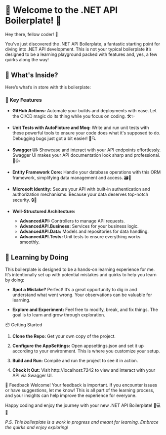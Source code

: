 
# 🎉 Welcome to the .NET API Boilerplate! 🚀
Hey there, fellow coder! 👋

You've just discovered the .NET API Boilerplate, a fantastic starting point for diving into .NET API development. This is not your typical boilerplate it’s designed to be a learning playground packed with features and, yes, a few quirks along the way!

## 🚀 What's Inside?
Here’s what’s in store with this boilerplate:

### 🌟 Key Features
- **GitHub Actions:** Automate your builds and deployments with ease. Let the CI/CD magic do its thing while you focus on coding. 🛠️✨

- **Unit Tests with AutoFixture and Moq:** Write and run unit tests with these powerful tools to ensure your code does what it's supposed to do. Debugging bugs just got a bit easier! 🐞🔍

- **Swagger UI:** Showcase and interact with your API endpoints effortlessly. Swagger UI makes your API documentation look sharp and professional. 📜👍

- **Entity Framework Core:** Handle your database operations with this ORM framework, simplifying data management and access. 🗃️🔄

- **Microsoft Identity:** Secure your API with built-in authentication and authorization mechanisms. Because your data deserves top-notch security. 🔒🚪

- **Well-Structured Architecture:**
  - **AdvancedAPI:** Controllers to manage API requests.
  - **AdvancedAPI.Business:** Services for your business logic.
  - **AdvancedAPI.Data:** Models and repositories for data handling.
  - **AdvancedAPI.Tests:** Unit tests to ensure everything works smoothly.

## 🚧 Learning by Doing
This boilerplate is designed to be a hands-on learning experience for me. It’s intentionally set up with potential mistakes and quirks to help you learn by doing:

- **Spot a Mistake?** Perfect! It’s a great opportunity to dig in and understand what went wrong. Your observations can be valuable for learning.

- **Explore and Experiment:** Feel free to modify, break, and fix things. The goal is to learn and grow through exploration.

📦 Getting Started
1. **Clone the Repo:** Get your own copy of the project.

2. **Configure the AppSettings:** Open appsettings.json and set it up according to your environment. This is where you customize your setup.

3. **Build and Run:** Compile and run the project to see it in action.

4. **Check It Out:** Visit http://localhost:7242 to view and interact with your API via Swagger UI.

📣 Feedback Welcome!
Your feedback is important. If you encounter issues or have suggestions, let me know! This is all part of the learning process, and your insights can help improve the experience for everyone.

Happy coding and enjoy the journey with your new .NET API Boilerplate! 🚀💻✨

*P.S. This boilerplate is a work in progress and meant for learning. Embrace the quirks and enjoy exploring!*
